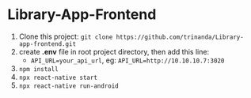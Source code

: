 # Library-App-Frontend

1. Clone this project: `git clone https://github.com/trinanda/Library-app-frontend.git`
2. create **.env** file in root project directory, then add this line:
    - `API_URL=your_api_url`, eg: `API_URL=http://10.10.10.7:3020`
3. `npm install`
4. `npx react-native start`
5. `npx react-native run-android`
